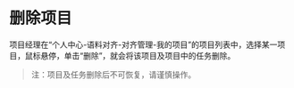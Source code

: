 删除项目
======

项目经理在“个人中心-语料对齐-对齐管理-我的项目”的项目列表中，选择某一项目，鼠标悬停，单击“删除”，就会将该项目及项目中的任务删除。

> 注：项目及任务删除后不可恢复，请谨慎操作。
